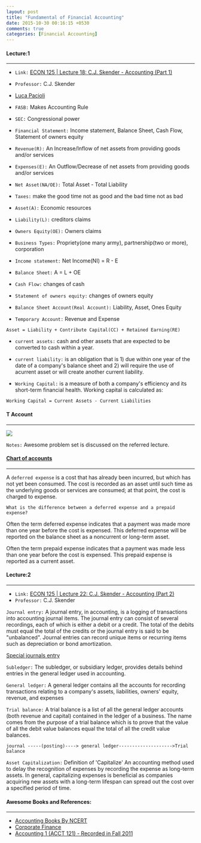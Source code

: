 ```yaml
---
layout: post
title: "Fundamental of Financial Accounting"
date: 2015-10-30 00:16:15 +0530
comments: true
categories: [Financial Accounting]
---
```


#### Lecture:1
----

+ `Link:` [ECON 125 | Lecture 18: C.J. Skender - Accounting (Part 1)](https://www.youtube.com/watch?v=UC0gYlOmIFM)
+ `Professor:` C.J. Skender

+ [Luca Pacioli](https://en.wikipedia.org/wiki/Luca_Pacioli)

+ `FASB:` Makes Accounting Rule
+ `SEC:` Congressional power

+ `Financial Statement:` Income statement, Balance Sheet, Cash Flow, Statement of owners equity
+ `Revenue(R):` An Increase/Inflow of net assets from providing goods and/or services
+ `Expenses(E):` An Outflow/Decrease of net assets from providing goods and/or services
+ `Net Asset(NA/OE):` Total Asset - Total Liability
+ `Taxes:` make the good time not as good and the bad time not as bad
+ `Asset(A):` Economic resources
+ `Liability(L):` creditors claims
+ `Owners Equity(OE):` Owners claims
+ `Business Types:` Propriety(one many army), partnership(two or more), corporation

+ `Income statement:` Net Income(NI) =  R - E
+ `Balance Sheet:` A = L + OE
+ `Cash Flow:` changes of cash
+ `Statement of owners equity:` changes of owners equity

+ `Balance Sheet Account(Real Account):` Liability, Asset, Ones Equity
+ `Temporary Account:`  Revenue and Expense

`Asset = Liability + Contribute Capital(CC) + Retained Earning(RE)`

+ `current assets:` cash and other assets that are expected to be converted to cash within a year.

+ `current liability:` is an obligation that is 1) due within one year of the date of a company's balance sheet and 2) will require the use of acurrent asset or will create another current liability.

+ `Working Capital:` is a measure of both a company's efficiency and its short-term financial health. Working capital is calculated as: 

`Working Capital = Current Assets - Current Liabilities`


#### T Account
----
<img src="{{ root_url }}/images/T_Account.001.png" />


`Notes:` Awesome problem set is discussed on the referred lecture.

#### [Chart of accounts](https://en.wikipedia.org/wiki/Chart_of_accounts)
----
A `deferred expense` is a cost that has already been incurred, but which has not yet been consumed. The cost is recorded as an asset until such time as the underlying goods or services are consumed; at that point, the cost is charged to expense.

`What is the difference between a deferred expense and a prepaid expense?`

Often the term deferred expense indicates that a payment was made more than one year before the cost is expensed. This deferred expense will be reported on the balance sheet as a noncurrent or long-term asset.

Often the term prepaid expense indicates that a payment was made less than one year before the cost is expensed.  This prepaid expense is reported as a current asset.

#### Lecture:2
----

+ `Link:` [ECON 125 | Lecture 22: C.J. Skender - Accounting (Part 2)](https://www.youtube.com/watch?v=47YiJhiD9yc)
+ `Professor:` C.J. Skender


`Journal entry:` A journal entry, in accounting, is a logging of transactions into accounting journal items. The journal entry can consist of several recordings, each of which is either a debit or a credit. The total of the debits must equal the total of the credits or the journal entry is said to be "unbalanced". Journal entries can record unique items or recurring items such as depreciation or bond amortization. 

[Special journals entry](https://en.wikipedia.org/wiki/Special_journals)

`Subledger:` The subledger, or subsidiary ledger, provides details behind entries in the general ledger used in accounting. 

`General ledger:` A general ledger contains all the accounts for recording transactions relating to a company's assets, liabilities, owners' equity, revenue, and expenses



`Trial balance:` A trial balance is a list of all the general ledger accounts (both revenue and capital) contained in the ledger of a business. The name comes from the purpose of a trial balance which is to prove that the value of all the debit value balances equal the total of all the credit value balances.

`journal -----(posting)----> general ledger-------------------->Trial balance`

`Asset Capitalization:` Definition of 'Capitalize' An accounting method used to delay the recognition of expenses by recording the expense as long-term assets. In general, capitalizing expenses is beneficial as companies acquiring new assets with a long-term lifespan can spread out the cost over a specified period of time.

#### Awesome Books and References:
----

+ [Accounting Books By NCERT](http://ncert.nic.in/ncerts/textbook/textbook.htm?keac1=0-8)
+ [Corporate Finance](https://www.youtube.com/playlist?list=PLUkh9m2BorqnDenjSLZ2DHIXrdxoN4Bn_)
+ [Accounting 1 (ACCT 121) - Recorded in Fall 2011](https://www.youtube.com/playlist?list=PL259DBFA47F3B4761)
